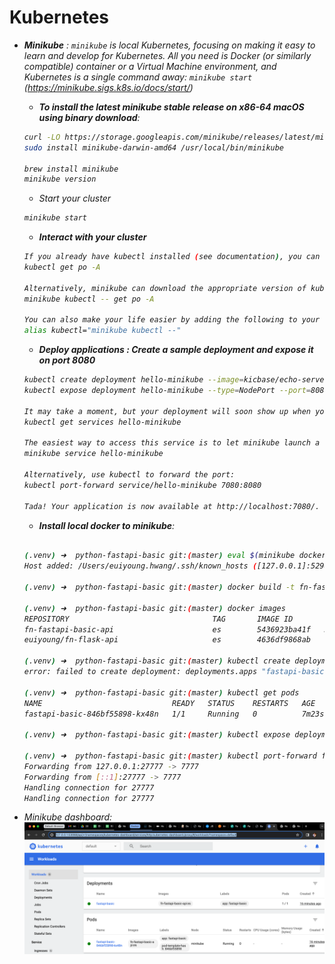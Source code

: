
# Kubernetes

- <i>__Minikube__ : `minikube` is local Kubernetes, focusing on making it easy to learn and develop for Kubernetes. All you need is Docker (or similarly compatible) container or a Virtual Machine environment, and Kubernetes is a single command away: `minikube start` (<i>https://minikube.sigs.k8s.io/docs/start/</i>)

    - __To install the latest minikube stable release on x86-64 macOS using binary download__:
    ```bash
    curl -LO https://storage.googleapis.com/minikube/releases/latest/minikube-darwin-amd64
    sudo install minikube-darwin-amd64 /usr/local/bin/minikube
    
    brew install minikube
    minikube version
    ```
    - Start your cluster
    ```bash
    minikube start
    ```
    - __Interact with your cluster__
    ```bash
    If you already have kubectl installed (see documentation), you can now use it to access your shiny new cluster:
    kubectl get po -A
    
    Alternatively, minikube can download the appropriate version of kubectl and you should be able to use it like this: 
    minikube kubectl -- get po -A
    
    You can also make your life easier by adding the following to your shell config: (for more details see: kubectl)
    alias kubectl="minikube kubectl --"
    ```
    - __Deploy applications : Create a sample deployment and expose it on port 8080__
    ```bash 
    kubectl create deployment hello-minikube --image=kicbase/echo-server:1.0
    kubectl expose deployment hello-minikube --type=NodePort --port=8080
    
    It may take a moment, but your deployment will soon show up when you run:
    kubectl get services hello-minikube
    
    The easiest way to access this service is to let minikube launch a web browser for you:
    minikube service hello-minikube
    
    Alternatively, use kubectl to forward the port:
    kubectl port-forward service/hello-minikube 7080:8080
    
    Tada! Your application is now available at http://localhost:7080/.
    ```
    
     - __Install local docker to minikube__:
    ```bash
    
    (.venv) ➜  python-fastapi-basic git:(master) eval $(minikube docker-env)                                                                      
    Host added: /Users/euiyoung.hwang/.ssh/known_hosts ([127.0.0.1]:52981)
    
    (.venv) ➜  python-fastapi-basic git:(master) docker build -t fn-fastapi-basic-api:es .
    
    (.venv) ➜  python-fastapi-basic git:(master) docker images                            
    REPOSITORY                                TAG       IMAGE ID       CREATED         SIZE
    fn-fastapi-basic-api                      es        5436923ba41f   3 seconds ago   1.04GB
    euiyoung/fn-flask-api                     es        4636df9868ab   6 months ago    1.08GB
    
    (.venv) ➜  python-fastapi-basic git:(master) kubectl create deployment fastapi-basic --image=fn-fastapi-basic-api:es
    error: failed to create deployment: deployments.apps "fastapi-basic" already exists
    
    (.venv) ➜  python-fastapi-basic git:(master) kubectl get pods
    NAME                             READY   STATUS    RESTARTS   AGE
    fastapi-basic-846bf55898-kx48n   1/1     Running   0          7m23s
    
    (.venv) ➜  python-fastapi-basic git:(master) kubectl expose deployment fastapi-basic --type=NodePort --port=7777
    
    (.venv) ➜  python-fastapi-basic git:(master) kubectl port-forward fastapi-basic-846bf55898-kx48n 27777:7777                 
    Forwarding from 127.0.0.1:27777 -> 7777
    Forwarding from [::1]:27777 -> 7777
    Handling connection for 27777
    Handling connection for 27777
    ```
- Minikube dashboard:
![Alt text](../screenshot/minikube-dashboard.png)
    


